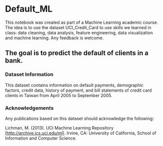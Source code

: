 # Default_ML

This notebook was created as part of a Machine Learning academic course.
The idea is to use the dataset UCI_Credit_Card to use skills we learned in class: data cleaning, data analysis, feature engineering, data visualization and machine learning. 
Any feedback is welcome.

## The goal is to predict the default of clients in a bank.


### Dataset Information

This dataset contains information on default payments, demographic factors, credit data, history of payment, and bill statements of credit card clients in Taiwan from April 2005 to September 2005.




### Acknowledgements

Any publications based on this dataset should acknowledge the following:

Lichman, M. (2013). UCI Machine Learning Repository [http://archive.ics.uci.edu/ml]. Irvine, CA: University of California, School of Information and Computer Science.


